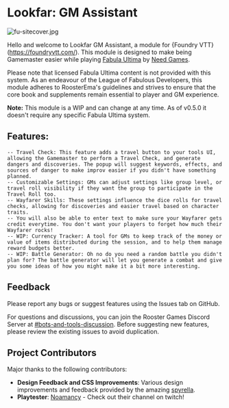 # Lookfar: GM Assistant

![fu-sitecover.jpg](https://trello.com/1/cards/64db0994c4a8791322c8b2e2/attachments/64f476a7f1dc332714f44c8c/download/fu-sitecover.jpg)

Hello and welcome to Lookfar GM Assistant, a module for {Foundry VTT}(<https://foundryvtt.com/>). This module is designed to make being Gamemaster easier while playing [Fabula Ultima](https://www.needgames.it/fabula-ultima-en/) by [Need Games](https://www.needgames.it/).

Please note that licensed Fabula Ultima content is not provided with this system. As an endeavour of the League of Fabulous Developers, this module adheres to RoosterEma's guidelines and strives to ensure that the core book and supplements remain essential to player and GM experience.

**Note:** This module is a WIP and can change at any time. As of v0.5.0 it doesn't require any specific Fabula Ultima system.

## Features:

    -- Travel Check: This feature adds a travel button to your tools UI, allowing the Gamemaster to perform a Travel Check, and generate dangers and discoveries. The popup will suggest keywords, effects, and sources of danger to make improv easier if you didn't have something planned.
    -- Customizable Settings: GMs can adjust settings like group level, or travel roll visibility if they want the group to participate in the Travel Roll too.
    -- Wayfarer Skills: These settings influence the dice rolls for travel checks, allowing for discoveries and easier travel based on character traits.
    -- You will also be able to enter text to make sure your Wayfarer gets credit everytime. You don't want your players to forget how much their Wayfarer rocks!
    -- WIP: Currency Tracker: A tool for GMs to keep track of the money or value of items distributed during the session, and to help them manage reward budgets better.
    -- WIP: Battle Generator: Oh no do you need a random battle you didn't plan for? The battle generator will let you generate a combat and give you some ideas of how you might make it a bit more interesting.

## Feedback

Please report any bugs or suggest features using the Issues tab on GitHub.

For questions and discussions, you can join the Rooster Games Discord Server at [#bots-and-tools-discussion](https://discord.com/channels/447159961491865610/1034111889740943470 "‌"). Before suggesting new features, please review the existing issues to avoid duplication.

## Project Contributors

Major thanks to the following contributors:

- **Design Feedback and CSS Improvements**: Various design improvements and feedback provided by the amazing [spyrella](https://github.com/spyrella).
- **Playtester**: [Noamancy](https://www.twitch.tv/unh0lygrail) - Check out their channel on twitch!
